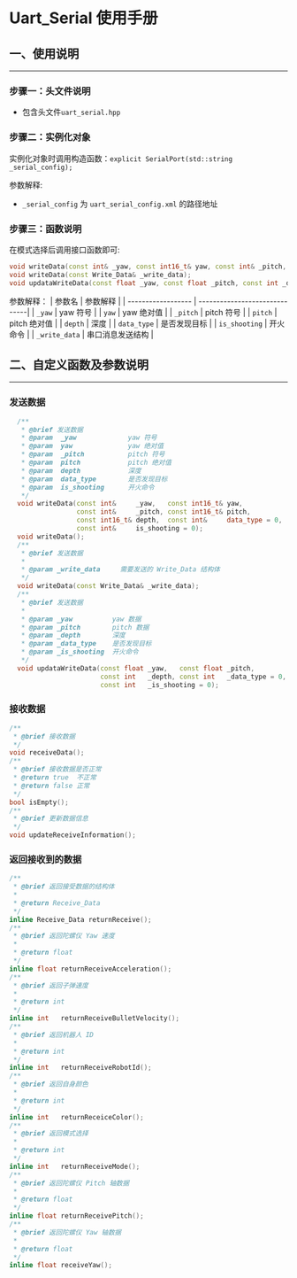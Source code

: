 # Uart_Serial 使用手册


## 一、使用说明

---

### 步骤一：头文件说明

- 包含头文件`uart_serial.hpp`

### 步骤二：实例化对象

实例化对象时调用构造函数：`explicit SerialPort(std::string _serial_config);`

参数解释:
- `_serial_config` 为 `uart_serial_config.xml` 的路径地址
  
### 步骤三：函数说明

在模式选择后调用接口函数即可:

  ```cpp
  void writeData(const int& _yaw, const int16_t& yaw, const int& _pitch, const int16_t& pitch, const int16_t& depth, const int&  data_type = 0, const int& is_shooting = 0);
  void writeData(const Write_Data& _write_data);
  void updataWriteData(const float _yaw, const float _pitch, const int _depth, const int _data_type = 0, const int _is_shooting = 0);
  ```
  参数解释：
  |      参数名         |           参数解释             |
  | ------------------ | ------------------------------|
  | `_yaw`             | yaw 符号                      |
  | `yaw`              | yaw 绝对值                     | 
  | `_pitch`           | pitch 符号                     |
  | `pitch`            | pitch 绝对值                   |
  | `depth`            | 深度                           |
  | `data_type`        | 是否发现目标                    | 
  | `is_shooting`      | 开火命令                       |
  | `_write_data`      | 串口消息发送结构                |

## 二、自定义函数及参数说明

---

### 发送数据

```cpp
  /**
   * @brief 发送数据
   * @param  _yaw             yaw 符号
   * @param  yaw              yaw 绝对值
   * @param  _pitch           pitch 符号
   * @param  pitch            pitch 绝对值
   * @param  depth            深度
   * @param  data_type        是否发现目标
   * @param  is_shooting      开火命令
   */
  void writeData(const int&     _yaw,   const int16_t& yaw,
                 const int&     _pitch, const int16_t& pitch,
                 const int16_t& depth,  const int&     data_type = 0,
                 const int&     is_shooting = 0);
  void writeData();
  /**
   * @brief 发送数据
   *
   * @param _write_data     需要发送的 Write_Data 结构体
   */
  void writeData(const Write_Data& _write_data);
  /**
   * @brief 发送数据
   *
   * @param _yaw          yaw 数据
   * @param _pitch        pitch 数据
   * @param _depth        深度
   * @param _data_type    是否发现目标
   * @param _is_shooting  开火命令
   */
  void updataWriteData(const float _yaw,   const float _pitch,
                       const int   _depth, const int   _data_type = 0,
                       const int   _is_shooting = 0);
```

### 接收数据

  ```cpp
  /**
   * @brief 接收数据
   */
  void receiveData();
  /**
   * @brief 接收数据是否正常
   * @return true  不正常
   * @return false 正常
   */
  bool isEmpty();
  /**
   * @brief 更新数据信息
   */
  void updateReceiveInformation();
  ```

### 返回接收到的数据

  ```cpp
  /**
   * @brief 返回接受数据的结构体
   * 
   * @return Receive_Data 
   */
  inline Receive_Data returnReceive();
  /**
   * @brief 返回陀螺仪 Yaw 速度
   * 
   * @return float 
   */
  inline float returnReceiveAcceleration();
  /**
   * @brief 返回子弹速度
   * 
   * @return int 
   */
  inline int   returnReceiveBulletVelocity();
  /**
   * @brief 返回机器人 ID
   * 
   * @return int 
   */
  inline int   returnReceiveRobotId();
  /**
   * @brief 返回自身颜色
   * 
   * @return int 
   */
  inline int   returnReceiceColor();
  /**
   * @brief 返回模式选择
   * 
   * @return int 
   */
  inline int   returnReceiveMode();
  /**
   * @brief 返回陀螺仪 Pitch 轴数据
   * 
   * @return float 
   */
  inline float returnReceivePitch();
  /**
   * @brief 返回陀螺仪 Yaw 轴数据
   * 
   * @return float 
   */
  inline float receiveYaw();

  ```